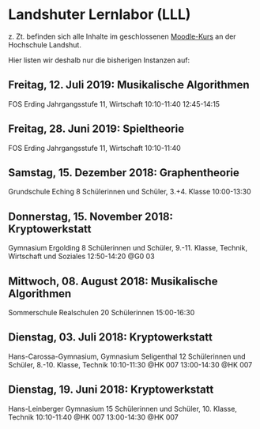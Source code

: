 # Landshuter Lernlabor (LLL)

z. Zt. befinden sich alle Inhalte im geschlossenen
[Moodle-Kurs](https://moodle.haw-landshut.de/course/view.php?id=3412)
an der Hochschule Landshut.

Hier listen wir deshalb nur die bisherigen Instanzen auf:

## Freitag, 12. Juli 2019: Musikalische Algorithmen
FOS Erding
Jahrgangsstufe 11, Wirtschaft
10:10-11:40
12:45-14:15

## Freitag, 28. Juni 2019: Spieltheorie
FOS Erding
Jahrgangsstufe 11, Wirtschaft
10:10-11:40

## Samstag, 15. Dezember 2018: Graphentheorie
Grundschule Eching
8 Schülerinnen und Schüler, 3.+4. Klasse
10:00-13:30

## Donnerstag, 15. November 2018: Kryptowerkstatt
Gymnasium Ergolding
8 Schülerinnen und Schüler, 9.-11. Klasse, Technik, Wirtschaft und Soziales
12:50-14:20 @G0 03

## Mittwoch, 08. August 2018: Musikalische Algorithmen
Sommerschule Realschulen
20 Schülerinnen
15:00-16:30

## Dienstag, 03. Juli 2018: Kryptowerkstatt
Hans-Carossa-Gymnasium, Gymnasium Seligenthal
12 Schülerinnen und Schüler, 8.-10. Klasse, Technik
10:10-11:30 @HK 007
13:00-14:30 @HK 007

## Dienstag, 19. Juni 2018: Kryptowerkstatt
Hans-Leinberger Gymnasium
15 Schülerinnen und Schüler, 10. Klasse, Technik
10:10-11:40 @HK 007
13:00-14:30 @HK 007
